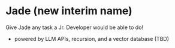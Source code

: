 # Jade (new interim name)

Give Jade any task a Jr. Developer would be able to do!

- powered by LLM APIs, recursion, and a vector database (TBD)
